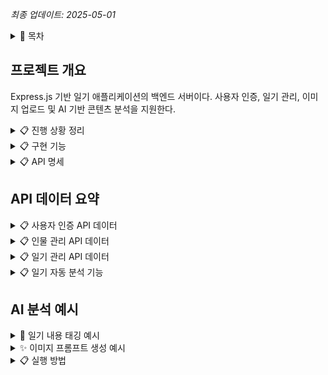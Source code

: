 *최종 업데이트: 2025-05-01*

<details>
<summary>📌 목차</summary>

- [프로젝트 개요](#프로젝트-개요)
- [진행 상황 정리](#진행-상황-정리)
- [구현 기능](#구현-기능)
- [API 명세](#api-명세)
- [API 데이터 요약](#api-데이터-요약)
- [AI 분석 예시](#ai-분석-예시)
- [실행 방법](#실행-방법)
</details>

## 프로젝트 개요

Express.js 기반 일기 애플리케이션의 백엔드 서버이다. 사용자 인증, 일기 관리, 이미지 업로드 및 AI 기반 콘텐츠 분석을 지원한다.

<details>
<summary>📋 진행 상황 정리</summary>

### 1. 백엔드 개발

- Express.js 기반 RESTful API 서버 구축했다
- MongoDB 데이터베이스 연결 설정했다
- 사용자 인증 및 권한 관리 구현했다
- 일기 CRUD 기능 구현했다
- 이미지 업로드 기능 구현했다
- 주변 사람들의 정보 및 사진 관리 기능 추가했다
- 일기 내용 자동 분석으로 태그 및 무드 추출 기능 추가했다

### 2. AWS 설정

- IAM 사용자 생성 및 액세스 키 발급했다
- S3 버킷 생성 (보안 설정 적용)했다
- S3 서명된 URL 기능 추가 (비공개 이미지 접근용)했다
- `uploadToS3` 함수에서 `ACL: 'public-read'` 제거됐다

### 3. 환경 변수 설정

- MongoDB 연결 키 설정했다
- JWT 비밀키 설정했다
- AWS 액세스 키 및 설정했다
- 포트 설정했다
- OpenAI API 키 설정했다

### 4. 일기 내용 분석 프롬프트

- GPT-o4-mini 모델을 활용한 일기 텍스트 분석을 수행한다
- 일기 제목과 내용에서 자동으로 태그 추출한다
  - 장소: 일기에 언급된 장소 (카페, 학교, 공원 등)
  - 시간대: 일기에 언급된 시간대 (아침, 오후, 저녁 등)
  - 활동: 주요 활동 (공부, 운동, 쇼핑, 여행 등)
  - 인물: 일기에 언급된 인물 관계 (친구, 가족, 연인, 동료 등)
  - 이벤트: 특별한 이벤트 (생일, 여행, 시험, 모임 등)
  - 날씨: 일기에 언급된 날씨 상태 (맑음, 비, 눈 등)
- 일기 내용에서 감정 상태(무드) 자동 분석한다
- 사용자 입력 태그와 자동 분석 태그 병합 기능을 제공한다

### 5. 이미지 프롬프트 생성 기능

- GPT-o4-mini 모델을 활용한 일기 내용 기반 이미지 생성 프롬프트 자동 생성
- 일기의 장면만 묘사하는 방식으로 프롬프트 생성
- 일기의 시간, 장소, 분위기, 활동 등을 반영한 생생한 장면 묘사
- 인물의 얼굴 특징은 포함하지 않고 장면 위주로 프롬프트 구성
</details>

<details>
<summary>📋 구현 기능</summary>

### 1. 사용자 관리

- 회원가입 (프로필 사진 업로드 포함) 기능 제공한다
- 로그인/인증 기능 제공한다
- 프로필 조회 및 업데이트 기능 제공한다

### 2. 일기 관리

- 일기 작성 (텍스트 및 이미지 업로드) 기능 제공한다
- 일기 조회 (전체 또는 개별) 기능 제공한다
- 일기 수정 및 삭제 기능 제공한다
- 일기 검색 기능 제공한다
- 일기 내용 자동 분석 (태그, 무드 추출) 기능 제공한다
- 일기 내용을 기반으로 이미지 생성 프롬프트 자동 생성 기능 제공한다

### 3. 사람 관리

- 주변 사람들의 정보 및 사진 추가 기능 제공한다
- 사람 정보 조회 (목록/개별) 기능 제공한다
- 사람 정보 수정 및 삭제 기능 제공한다
- 사람 검색 기능 제공한다

### 4. AI 기반 분석

- 일기 내용 자동 분석을 통한 태그 및 감정 추출 기능 제공한다
- 일기 내용을 기반으로 장면 중심 이미지 생성 프롬프트 제공 기능
- 분석 결과를 기반으로 한 검색 기능 강화했다

### 5. 파일 업로드

- 로컬 스토리지 및 AWS S3 클라우드 스토리지 지원한다
- 이미지 파일 필터링 및 크기 제한 기능 제공한다

### 6. 보안

- JWT 기반 인증 사용한다
- 비밀번호 해싱 사용한다
- 권한 검증 수행한다
</details>

<details>
<summary>📋 API 명세</summary>

| 메소드 | 엔드포인트                     | 설명                             | 인증 필요 | 요청 본문                                      | 응답                                       |
|--------|--------------------------------|----------------------------------|-----------|-----------------------------------------------|-------------------------------------------|
| POST   | /api/users/register            | 회원가입                         | 아니오    | username, email, password, profilePhoto(파일) | 사용자 정보, JWT 토큰                     |
| POST   | /api/users/login               | 로그인                           | 아니오    | email, password                               | 사용자 정보, JWT 토큰                     |
| GET    | /api/users/profile             | 프로필 조회                      | 예        | -                                             | 사용자 정보                               |
| PUT    | /api/users/profile/photo       | 프로필 사진 업데이트             | 예        | profilePhoto(파일)                           | 업데이트된 사용자 정보                    |
| PUT    | /api/users/profile             | 프로필 정보 업데이트             | 예        | username(선택), email(선택)                  | 업데이트된 사용자 정보                    |
| POST   | /api/diaries                   | 일기 작성                        | 예        | title, content, mood(선택), tags(선택), photos(선택)     | 생성된 일기 정보 (AI 분석 태그/무드 포함)   |
| GET    | /api/diaries                   | 내 일기 전체 조회                | 예        | -                                             | 일기 목록                                 |
| GET    | /api/diaries/search?keyword=값 | 일기 검색                        | 예        | query: keyword                               | 검색 결과 일기 목록                       |
| GET    | /api/diaries/filter            | 일기 필터링(태그/무드/날짜)      | 예        | tags(선택), mood(선택), startDate(선택), endDate(선택) | 필터링된 일기 목록                       |
| GET    | /api/diaries/:id               | 특정 일기 조회                   | 예        | -                                             | 일기 상세 정보                            |
| GET    | /api/diaries/:id/prompt        | 일기 기반 이미지 생성 프롬프트  | 예        | -                                             | 생성된 프롬프트 텍스트                    |
| PUT    | /api/diaries/:id               | 일기 수정                        | 예        | title(선택), content(선택), mood(선택), tags(선택), photos(선택) | 업데이트된 일기 정보 (AI 분석 태그/무드 포함) |
| DELETE | /api/diaries/:id               | 일기 삭제                        | 예        | -                                             | 성공 메시지                               |
| DELETE | /api/diaries/:id/photos/:photoId | 일기에서 특정 사진 삭제        | 예        | -                                             | 업데이트된 일기 정보                      |
| POST   | /api/people                    | 사람 추가                        | 예        | name, relation, notes, photo(파일)           | 생성된 사람 정보                          |
| GET    | /api/people                    | 내가 추가한 사람 목록            | 예        | -                                             | 사람 목록                                 |
| GET    | /api/people/search?keyword=값  | 사람 검색                        | 예        | query: keyword                               | 검색 결과 사람 목록                       |
| GET    | /api/people/filter             | 사람 필터링(관계)                | 예        | relation                                      | 필터링된 사람 목록                        |
| GET    | /api/people/:id                | 특정 사람 조회                   | 예        | -                                             | 사람 상세 정보                            |
| PUT    | /api/people/:id                | 사람 정보 수정                   | 예        | name(선택), relation(선택), notes(선택), photo(선택) | 업데이트된 사람 정보                      |
| DELETE | /api/people/:id                | 사람 삭제                        | 예        | -                                             | 성공 메시지                               |
| GET    | /api/tags                      | 모든 태그 조회                   | 예        | -                                             | 사용자의 모든 태그 목록                   |
</details>

## API 데이터 요약

<details>
<summary>📋 사용자 인증 API 데이터</summary>

| API 엔드포인트 | 요청 데이터 | 응답 데이터 |
|---------------|------------|------------|
| POST /api/users/register | username, email, password, profilePhoto(선택) | _id, username, email, profilePhoto, token |
| POST /api/users/login | email, password | _id, username, email, profilePhoto, token |
| GET /api/users/profile | Authorization 헤더(Bearer 토큰) | _id, username, email, profilePhoto |
| PUT /api/users/profile | Authorization 헤더(Bearer 토큰), username(선택), email(선택) | _id, username, email, profilePhoto |
| PUT /api/users/profile/photo | Authorization 헤더(Bearer 토큰), profilePhoto(파일) | _id, username, email, profilePhoto |
</details>

<details>
<summary>📋 인물 관리 API 데이터</summary>

| API 엔드포인트 | 요청 데이터 | 응답 데이터 |
|---------------|------------|------------|
| POST /api/people | Authorization 헤더(Bearer 토큰), name, relation(선택), notes(선택), photo(필수) | _id, user, name, relation, photo, notes, createdAt, updatedAt |
| GET /api/people | Authorization 헤더(Bearer 토큰) | 인물 객체 배열 |
| GET /api/people/search | Authorization 헤더(Bearer 토큰), keyword(쿼리 파라미터) | 검색 결과 인물 객체 배열 |
| GET /api/people/filter | Authorization 헤더(Bearer 토큰), relation(쿼리 파라미터) | 필터링된 인물 객체 배열 |
| GET /api/people/:id | Authorization 헤더(Bearer 토큰), id(경로 파라미터) | 인물 객체 |
| PUT /api/people/:id | Authorization 헤더(Bearer 토큰), id(경로 파라미터), name(선택), relation(선택), notes(선택), photo(선택) | 수정된 인물 객체 |
| DELETE /api/people/:id | Authorization 헤더(Bearer 토큰), id(경로 파라미터) | 삭제 메시지 |
</details>

<details>
<summary>📋 일기 관리 API 데이터</summary>

| API 엔드포인트 | 요청 데이터 | 응답 데이터 |
|---------------|------------|------------|
| POST /api/diaries | Authorization 헤더(Bearer 토큰), title, content, mood(선택), tags(선택), photos(선택) | _id, user, title, content, mood, photos, tags, createdAt, updatedAt |
| GET /api/diaries | Authorization 헤더(Bearer 토큰) | 일기 객체 배열 |
| GET /api/diaries/search | Authorization 헤더(Bearer 토큰), keyword(쿼리 파라미터) | 검색 결과 일기 객체 배열 |
| GET /api/diaries/filter | Authorization 헤더(Bearer 토큰), tags(선택), mood(선택), startDate(선택), endDate(선택) | 필터링된 일기 객체 배열 |
| GET /api/diaries/:id | Authorization 헤더(Bearer 토큰), id(경로 파라미터) | 일기 객체 |
| PUT /api/diaries/:id | Authorization 헤더(Bearer 토큰), id(경로 파라미터), title(선택), content(선택), mood(선택), tags(선택), photos(선택) | 수정된 일기 객체 |
| DELETE /api/diaries/:id | Authorization 헤더(Bearer 토큰), id(경로 파라미터) | 삭제 메시지 |
| DELETE /api/diaries/:id/photos/:photoId | Authorization 헤더(Bearer 토큰), id(경로 파라미터), photoId(경로 파라미터) | 수정된 일기 객체 |
| GET /api/diaries/:id/prompt | Authorization 헤더(Bearer 토큰), id(경로 파라미터) | { prompt: "생성된 프롬프트 문자열" } |
| GET /api/tags | Authorization 헤더(Bearer 토큰) | 문자열 태그 배열 |
</details>

<details>
<summary>📋 일기 자동 분석 기능</summary>

### 기능 개요

일기 작성 또는 수정 시 사용자가 입력한 제목과 내용을 분석하여 자동으로 태그와 무드(감정 상태)를 생성한다.

### 동작 방식

1. **태그 자동 생성**
   - 사용자가 태그를 입력하지 않으면 일기 내용에서 자동으로 태그를 추출한다.
   - 사용자가 일부 태그를 입력한 경우, 사용자 입력 태그와 자동 생성 태그를 병합한다.
   - 태그는 장소, 시간대, 활동, 인물 관계, 이벤트, 날씨 등의 정보를 포함한다.

2. **무드(감정) 자동 분석**
   - 사용자가 기분/감정을 입력하지 않으면 일기 내용에서 주요 감정을 분석하여 설정한다.
   - 사용자가 직접 기분을 입력한 경우, 해당 입력값을 우선 사용한다.

3. **분석 결과 활용**
   - 분석된 태그와 무드는 일기 데이터와 함께 저장된다.
   - 검색 기능을 통해 특정 태그나 감정으로 일기를 쉽게 찾을 수 있다.
   - 자동 생성된 태그는 사용자가 입력한 태그와 동등하게 검색에 활용된다.

### 사용 방법

- 일기 작성 시 제목과 내용만 입력하고 태그와 무드는 비워두면 자동으로 생성된다.
- 태그 필드에 일부 태그만 입력하면, 자동 생성 태그가 추가로 병합된다.
- 무드 필드를 비워두면 자동으로 감정 상태가 분석되어 설정된다.
</details>

## AI 분석 예시

<details>
<summary>📝 일기 내용 태깅 예시</summary>

일기 작성 시 AI가 자동으로 내용을 분석하여 관련 태그와 감정(무드)을 추출한다. 이를 통해 사용자는 과거의 기록을 더 쉽게 검색하고 분류할 수 있다.

**입력 일기 예시:**

![일기 작성 예시](pictures/일기%20작성%20예시.png)

**자동 태깅 결과:**

![일기 내용 태그 결과](pictures/일기%20내용%20태그%20결과.png)

</details>

<details>
<summary>✨ 이미지 프롬프트 생성 예시</summary>

특정 일기의 내용을 기반으로 AI가 이미지 생성을 위한 프롬프트를 자동으로 만들어준다. 이 프롬프트는 장면 묘사에 중점을 두어 일기의 내용과 분위기를 시각적으로 표현할 수 있도록 구성된다.

**프롬프트 생성 특징:**
- 일기의 장소, 시간, 분위기, 활동을 중심으로 표현
- 인물이 등장하는 경우 얼굴 특징 없이 상황 중심으로 묘사
- 사실적인 사진 스타일로 표현 가능한 영어 프롬프트 생성

**프롬프트 생성 결과:**

![이미지 프롬프트 생성 예시](pictures/이미지%20프롬프트%20생성.png)

</details>

<details>
<summary>📋 실행 방법</summary>

### 필수 환경 변수

프로젝트 루트에 `.env` 파일을 생성하고 다음 환경 변수를 설정해야 한다:

```
PORT=5000
MONGO_URI=your_mongodb_connection_string
JWT_SECRET=your_jwt_secret
AWS_ACCESS_KEY_ID=your_aws_access_key
AWS_SECRET_ACCESS_KEY=your_aws_secret_key
AWS_REGION=your_aws_region
AWS_S3_BUCKET=your_s3_bucket_name
OPENAI_API_KEY=your_openai_api_key
```

### 개발 서버 실행

```bash
# 의존성 설치
npm install

# 개발 서버 실행
npm run dev
```

서버는 기본적으로 http://localhost:5000 에서 실행된다.
</details>
